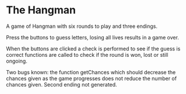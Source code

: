 # The Hangman

A game of Hangman with six rounds to play and three endings.

Press the buttons to guess letters, losing all lives results in a game over.

When the buttons are clicked a check is performed to see if the guess is correct functions are called to check if the round is won, lost or still ongoing.

Two bugs known: the function getChances which should decrease the chances given as the game progresses does not reduce the number of chances given. Second ending not generated.